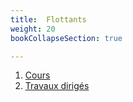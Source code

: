 ```yaml
---
title:  Flottants
weight: 20
bookCollapseSection: true

---
```


1. [Cours](1_cours)
2. [Travaux dirigés](2_td)
